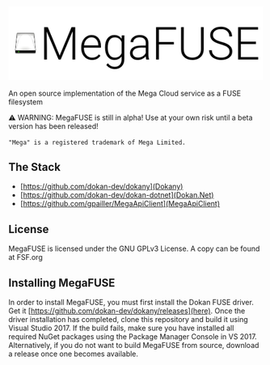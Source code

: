 ﻿![MEGAFUSELOGO](megafuse_logo.png "MegaFUSE logo")

An open source implementation of the Mega Cloud service as a FUSE filesystem

⚠ WARNING: MegaFUSE is still in alpha! Use at your own risk until a beta version has been released!

`"Mega" is a registered trademark of Mega Limited.`

## The Stack

* [https://github.com/dokan-dev/dokany](Dokany)
* [https://github.com/dokan-dev/dokan-dotnet](Dokan.Net)
* [https://github.com/gpailler/MegaApiClient](MegaApiClient)

## License

MegaFUSE is licensed under the GNU GPLv3 License. A copy can be found at FSF.org

## Installing MegaFUSE

In order to install MegaFUSE, you must first install the Dokan FUSE driver. Get it [https://github.com/dokan-dev/dokany/releases](here).
Once the driver installation has completed, clone this repository and build it using Visual Studio 2017. If the build fails, make sure you have installed all required NuGet packages using the Package Manager Console in VS 2017.
Alternatively, if you do not want to build MegaFUSE from source, download a release once one becomes available.
